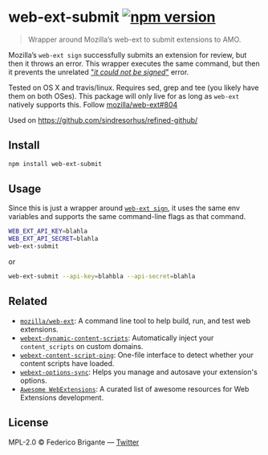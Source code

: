# web-ext-submit [![npm version](https://img.shields.io/npm/v/web-ext-submit.svg)](https://www.npmjs.com/package/web-ext-submit)

> Wrapper around Mozilla’s web-ext to submit extensions to AMO.

Mozilla’s `web-ext sign` successfully submits an extension for review, but then it throws an error. This wrapper executes the same command, but then it prevents the unrelated ["_it could not be signed_"](https://github.com/mozilla/web-ext/issues/804#issuecomment-302588357) error.

Tested on OS X and travis/linux. Requires sed, grep and tee (you likely have them on both OSes). This package will only live for as long as `web-ext` natively supports this. Follow [mozilla/web-ext#804](https://github.com/mozilla/web-ext/issues/804)

Used on https://github.com/sindresorhus/refined-github/

## Install

```sh
npm install web-ext-submit
```

## Usage

Since this is just a wrapper around [`web-ext sign`](https://developer.mozilla.org/en-US/docs/Mozilla/Add-ons/WebExtensions/web-ext_command_reference#web-ext_sign), it uses the same env variables and supports the same command-line flags as that command.

```sh
WEB_EXT_API_KEY=blahla
WEB_EXT_API_SECRET=blahla
web-ext-submit
```

or

```sh
web-ext-submit --api-key=blahbla --api-secret=blahla
```

## Related

* [`mozilla/web-ext`](https://github.com/mozilla/web-ext): A command line tool to help build, run, and test web extensions.
* [`webext-dynamic-content-scripts`](https://github.com/bfred-it/webext-dynamic-content-scripts): Automatically inject your `content_scripts` on custom domains.
* [`webext-content-script-ping`](https://github.com/bfred-it/webext-content-script-ping): One-file interface to detect whether your content scripts have loaded.
* [`webext-options-sync`](https://github.com/bfred-it/webext-options-sync): Helps you manage and autosave your extension's options.
* [`Awesome WebExtensions`](https://github.com/bfred-it/Awesome-WebExtensions): A curated list of awesome resources for Web Extensions development.

## License

MPL-2.0 © Federico Brigante — [Twitter](http://twitter.com/bfred_it)
